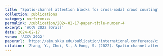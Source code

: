 ```yaml
---
title: "Spatio-channel attention blocks for cross-modal crowd counting"
collection: publications
category: conferences
permalink: /publication/2024-02-17-paper-title-number-4
excerpt: 'ACCV 2022 [Oral]'
date: 2024-02-17
venue: 'ACCV 2022'
paperurl: 'https://aim.skku.edu/publication/international-conference/csca_accv22'
citation: 'Zhang, Y., Choi, S., & Hong, S. (2022). Spatio-channel attention blocks for cross-modal crowd counting. <i>ACCV 2022</i>.'
---
```

